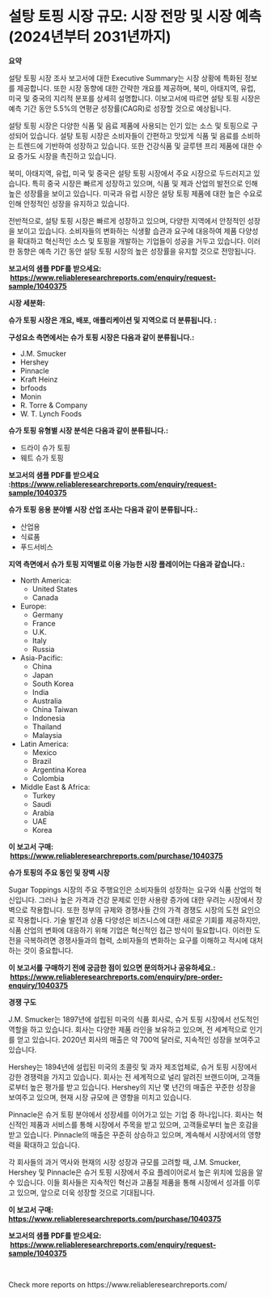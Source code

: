 <p><h1>설탕 토핑 시장 규모: 시장 전망 및 시장 예측 (2024년부터 2031년까지)</h1></p><p><strong>요약</strong></p>
<p><p>설탕 토핑 시장 조사 보고서에 대한 Executive Summary는 시장 상황에 특화된 정보를 제공합니다. 또한 시장 동향에 대한 간략한 개요를 제공하며, 북미, 아태지역, 유럽, 미국 및 중국의 지리적 분포를 상세히 설명합니다. 이보고서에 따르면 설탕 토핑 시장은 예측 기간 동안 5.5%의 연평균 성장률(CAGR)로 성장할 것으로 예상됩니다.</p><p>설탕 토핑 시장은 다양한 식품 및 음료 제품에 사용되는 인기 있는 소스 및 토핑으로 구성되어 있습니다. 설탕 토핑 시장은 소비자들이 간편하고 맛있게 식품 및 음료를 소비하는 트렌드에 기반하여 성장하고 있습니다. 또한 건강식품 및 글루텐 프리 제품에 대한 수요 증가도 시장을 촉진하고 있습니다.</p><p>북미, 아태지역, 유럽, 미국 및 중국은 설탕 토핑 시장에서 주요 시장으로 두드러지고 있습니다. 특히 중국 시장은 빠르게 성장하고 있으며, 식품 및 제과 산업의 발전으로 인해 높은 성장률을 보이고 있습니다. 미국과 유럽 시장은 설탕 토핑 제품에 대한 높은 수요로 인해 안정적인 성장을 유지하고 있습니다.</p><p>전반적으로, 설탕 토핑 시장은 빠르게 성장하고 있으며, 다양한 지역에서 안정적인 성장을 보이고 있습니다. 소비자들의 변화하는 식생활 습관과 요구에 대응하여 제품 다양성을 확대하고 혁신적인 소스 및 토핑을 개발하는 기업들이 성공을 거두고 있습니다. 이러한 동향은 예측 기간 동안 설탕 토핑 시장의 높은 성장률을 유지할 것으로 전망됩니다.</p></p>
<p><strong>보고서의 샘플 PDF를 받으세요: &nbsp;<a href="https://www.reliableresearchreports.com/enquiry/request-sample/1040375">https://www.reliableresearchreports.com/enquiry/request-sample/1040375</a></strong></p>
<p><strong>시장 세분화:</strong></p>
<p><strong> 슈가 토핑 시장은 개요, 배포, 애플리케이션 및 지역으로 더 분류됩니다. :</strong></p>
<p><strong>구성요소 측면에서는 슈가 토핑 시장은 다음과 같이 분류됩니다.:</strong></p>
<p><ul><li>J.M. Smucker</li><li>Hershey</li><li>Pinnacle</li><li>Kraft Heinz</li><li>brfoods</li><li>Monin</li><li>R. Torre & Company</li><li>W. T. Lynch Foods</li></ul></p>
<p><strong> 슈가 토핑 유형별 시장 분석은 다음과 같이 분류됩니다.:</strong></p>
<p><ul><li>드라이 슈가 토핑</li><li>웨트 슈가 토핑</li></ul></p>
<p><strong>보고서의 샘플 PDF를 받으세요 :<a href="https://www.reliableresearchreports.com/enquiry/request-sample/1040375">https://www.reliableresearchreports.com/enquiry/request-sample/1040375</a></strong></p>
<p><strong> 슈가 토핑 응용 분야별 시장 산업 조사는 다음과 같이 분류됩니다.:</strong></p>
<p><ul><li>산업용</li><li>식료품</li><li>푸드서비스</li></ul></p>
<p><strong>지역 측면에서 슈가 토핑 지역별로 이용 가능한 시장 플레이어는 다음과 같습니다.:</strong></p>
<p><ul>
    <li>
        North America:
        <ul>
            <li>United States</li>
            <li>Canada</li>
        </ul>
    </li>
    <li>
        Europe:
        <ul>
            <li>Germany</li>
            <li>France</li>
            <li>U.K.</li>
            <li>Italy</li>
            <li>Russia</li>
        </ul>
    </li>
    <li>
        Asia-Pacific:
        <ul>
            <li>China</li>
            <li>Japan</li>
            <li>South Korea</li>
            <li>India</li>
            <li>Australia</li>
            <li>China Taiwan</li>
            <li>Indonesia</li>
            <li>Thailand</li>
            <li>Malaysia</li>
        </ul>
    </li>
    <li>
        Latin America:
        <ul>
            <li>Mexico</li>
            <li>Brazil</li>
            <li>Argentina Korea</li>
            <li>Colombia</li>
        </ul>
    </li>
    <li>
        Middle East & Africa:
        <ul>
            <li>Turkey</li>
            <li>Saudi</li>
            <li>Arabia</li>
            <li>UAE</li>
            <li>Korea</li>
        </ul>
    </li>
    </ul></p>
<p><strong>이 보고서 구매: &nbsp;<a href="https://www.reliableresearchreports.com/purchase/1040375">https://www.reliableresearchreports.com/purchase/1040375</a></strong></p>
<p><strong>슈가 토핑의 주요 동인 및 장벽 시장</strong></p>
<p><p>Sugar Toppings 시장의 주요 주행요인은 소비자들의 성장하는 요구와 식품 산업의 혁신입니다. 그러나 높은 가격과 건강 문제로 인한 사용량 증가에 대한 우려는 시장에서 장벽으로 작용합니다. 또한 정부의 규제와 경쟁사들 간의 가격 경쟁도 시장의 도전 요인으로 작용합니다. 기술 발전과 상품 다양성은 비즈니스에 대한 새로운 기회를 제공하지만, 식품 산업의 변화에 대응하기 위해 기업은 혁신적인 접근 방식이 필요합니다. 이러한 도전을 극복하려면 경쟁사들과의 협력, 소비자들의 변화하는 요구를 이해하고 적시에 대처하는 것이 중요합니다.</p></p>
<p><strong>이 보고서를 구매하기 전에 궁금한 점이 있으면 문의하거나 공유하세요.: &nbsp;<a href="https://www.reliableresearchreports.com/enquiry/pre-order-enquiry/1040375">https://www.reliableresearchreports.com/enquiry/pre-order-enquiry/1040375</a></strong></p>
<p><strong>경쟁 구도</strong></p>
<p><p>J.M. Smucker는 1897년에 설립된 미국의 식품 회사로, 슈거 토핑 시장에서 선도적인 역할을 하고 있습니다. 회사는 다양한 제품 라인을 보유하고 있으며, 전 세계적으로 인기를 얻고 있습니다. 2020년 회사의 매출은 약 700억 달러로, 지속적인 성장을 보여주고 있습니다.</p><p>Hershey는 1894년에 설립된 미국의 초콜릿 및 과자 제조업체로, 슈거 토핑 시장에서 강한 경쟁력을 가지고 있습니다. 회사는 전 세계적으로 널리 알려진 브랜드이며, 고객들로부터 높은 평가를 받고 있습니다. Hershey의 지난 몇 년간의 매출은 꾸준한 성장을 보여주고 있으며, 현재 시장 규모에 큰 영향을 미치고 있습니다.</p><p>Pinnacle은 슈거 토핑 분야에서 성장세를 이어가고 있는 기업 중 하나입니다. 회사는 혁신적인 제품과 서비스를 통해 시장에서 주목을 받고 있으며, 고객들로부터 높은 호감을 받고 있습니다. Pinnacle의 매출은 꾸준히 상승하고 있으며, 계속해서 시장에서의 영향력을 확대하고 있습니다.</p><p>각 회사들의 과거 역사와 현재의 시장 성장과 규모를 고려할 때, J.M. Smucker, Hershey 및 Pinnacle은 슈거 토핑 시장에서 주요 플레이어로서 높은 위치에 있음을 알 수 있습니다. 이들 회사들은 지속적인 혁신과 고품질 제품을 통해 시장에서 성과를 이루고 있으며, 앞으로 더욱 성장할 것으로 기대됩니다.</p></p>
<p><strong>이 보고서 구매: &nbsp; <a href="https://www.reliableresearchreports.com/purchase/1040375">https://www.reliableresearchreports.com/purchase/1040375</a></strong></p>
<p><strong>보고서의 샘플 PDF를 받으세요: &nbsp;<a href="https://www.reliableresearchreports.com/enquiry/request-sample/1040375">https://www.reliableresearchreports.com/enquiry/request-sample/1040375</a></strong><strong></strong></p>
<p>&nbsp;</p>
<p>Check more reports on https://www.reliableresearchreports.com/</p>
